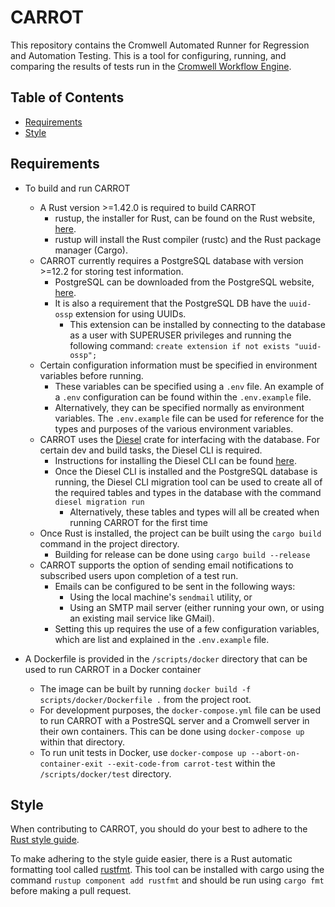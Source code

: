 # CARROT

This repository contains the Cromwell Automated Runner for Regression and Automation Testing.  This is a tool for configuring, running, and comparing the results of tests run in the [Cromwell Workflow Engine](https://github.com/broadinstitute/cromwell).

## Table of Contents
* [Requirements](#requirements)
* [Style](#style)

## <a name="requirements">Requirements</a>
* To build and run CARROT
    * A Rust version >=1.42.0 is required to build CARROT
        * rustup, the installer for Rust, can be found on the Rust website, [here](https://www.rust-lang.org/tools/install).
        * rustup will install the Rust compiler (rustc) and the Rust package manager (Cargo).
    * CARROT currently requires a PostgreSQL database with version >=12.2 for storing test information.
        * PostgreSQL can be downloaded from the PostgreSQL website, [here](https://www.postgresql.org/download/).
        * It is also a requirement that the PostgreSQL DB have the `uuid-ossp` extension for using UUIDs.
            * This extension can be installed by connecting to the database as a user with SUPERUSER privileges and running the following command:
            `create extension if not exists "uuid-ossp";`
    * Certain configuration information must be specified in environment variables before running.
        * These variables can be specified using a `.env` file.  An example of a `.env` configuration can be found within the `.env.example` file.
        * Alternatively, they can be specified normally as environment variables.  The `.env.example` file can be used for reference for the types and purposes of the various environment variables.
    * CARROT uses the [Diesel](http://diesel.rs/) crate for interfacing with the database.  For certain dev and build tasks, the Diesel CLI is required.
        * Instructions for installing the Diesel CLI can be found [here](http://diesel.rs/guides/getting-started/).
        * Once the Diesel CLI is installed and the PostgreSQL database is running, the Diesel CLI migration tool can be used to create all of the required tables and types in the database with the command `diesel migration run`
            * Alternatively, these tables and types will all be created when running CARROT for the first time
    * Once Rust is installed, the project can be built using the `cargo build` command in the project directory.
        * Building for release can be done using `cargo build --release`
    * CARROT supports the option of sending email notifications to subscribed users upon completion of a test run.  
        * Emails can be configured to be sent in the following ways:
            * Using the local machine's `sendmail` utility, or
            * Using an SMTP mail server (either running your own, or using an existing mail service like GMail).
        * Setting this up requires the use of a few configuration variables, which are list and explained in the `.env.example` file.
        
* A Dockerfile is provided in the `/scripts/docker` directory that can be used to run CARROT in a Docker container
    * The image can be built by running `docker build -f scripts/docker/Dockerfile .` from the project root.
    * For development purposes, the `docker-compose.yml` file can be used to run CARROT with a PostreSQL server and a Cromwell server in their own containers.  This can be done using `docker-compose up` within that directory.
    * To run unit tests in Docker, use `docker-compose up --abort-on-container-exit --exit-code-from carrot-test` within the `/scripts/docker/test` directory.

## <a name="style">Style</a>

When contributing to CARROT, you should do your best to adhere to the [Rust style guide](https://github.com/rust-dev-tools/fmt-rfcs/blob/master/guide/guide.md).

To make adhering to the style guide easier, there is a Rust automatic formatting tool called [rustfmt](https://github.com/rust-lang/rustfmt). This tool can be installed with cargo using the command `rustup component add rustfmt` and should be run using `cargo fmt` before making a pull request.
